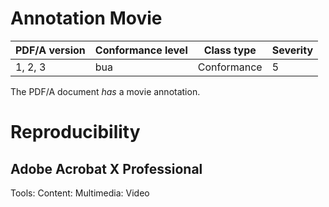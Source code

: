 # Annotation Movie

| PDF/A version | Conformance level | Class type  | Severity |
| ------------- | ----------------- | ----------  | -------- |
| 1, 2, 3       | bua               | Conformance | 5        |

The PDF/A document _has_ a movie annotation.

# Reproducibility
## Adobe Acrobat X Professional
Tools: Content: Multimedia: Video
